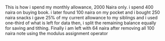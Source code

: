 This is how i spend my monthly allowance, 2000 Naira only.
i spend 400 naira on buying book.
i later found 100 naira on my pocket and i bought 250 naira snacks
i gave 25% of my current allowance to my siblings
and i used one-third of what is left for data then, i split the remaining 
balance equally for saving and tithing.
Finally i am left with 64 naira after removing all 100 naira note using the 
modulus assignment operator

